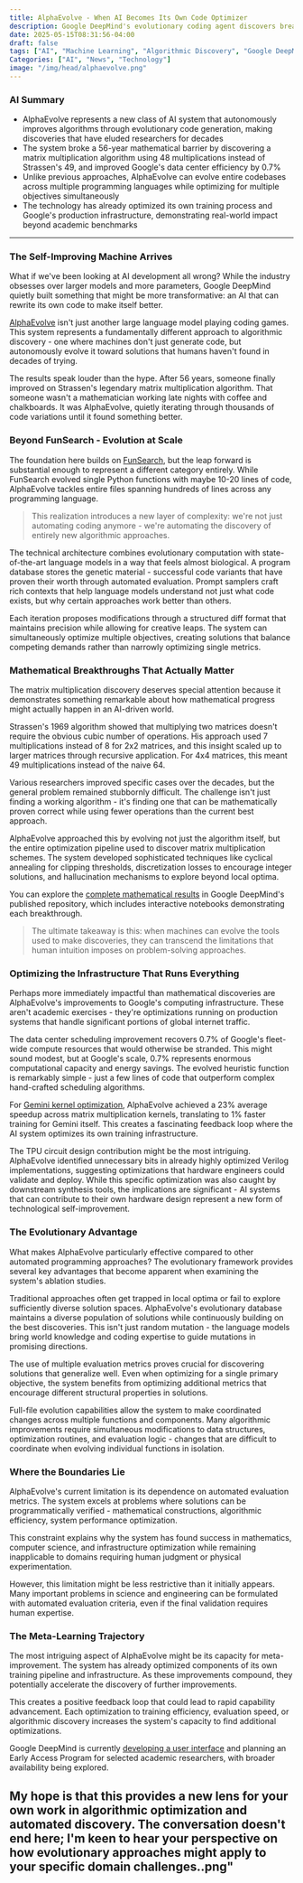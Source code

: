 ```yaml
---
title: AlphaEvolve - When AI Becomes Its Own Code Optimizer
description: Google DeepMind's evolutionary coding agent discovers breakthrough algorithms, improves its own training efficiency, and solves 56-year-old mathematical problems.
date: 2025-05-15T08:31:56-04:00
draft: false
tags: ["AI", "Machine Learning", "Algorithmic Discovery", "Google DeepMind", "Evolutionary Computing", "Matrix Multiplication", "Code Optimization"]
Categories: ["AI", "News", "Technology"]
image: "/img/head/alphaevolve.png"
---
```


### AI Summary

- AlphaEvolve represents a new class of AI system that autonomously improves algorithms through evolutionary code generation, making discoveries that have eluded researchers for decades
- The system broke a 56-year mathematical barrier by discovering a matrix multiplication algorithm using 48 multiplications instead of Strassen's 49, and improved Google's data center efficiency by 0.7%
- Unlike previous approaches, AlphaEvolve can evolve entire codebases across multiple programming languages while optimizing for multiple objectives simultaneously
- The technology has already optimized its own training process and Google's production infrastructure, demonstrating real-world impact beyond academic benchmarks

---

### The Self-Improving Machine Arrives

What if we've been looking at AI development all wrong? While the industry obsesses over larger models and more parameters, Google DeepMind quietly built something that might be more transformative: an AI that can rewrite its own code to make itself better.

[AlphaEvolve](https://storage.googleapis.com/deepmind-media/DeepMind.com/Blog/alphaevolve-a-gemini-powered-coding-agent-for-designing-advanced-algorithms/AlphaEvolve.pdf) isn't just another large language model playing coding games. This system represents a fundamentally different approach to algorithmic discovery - one where machines don't just generate code, but autonomously evolve it toward solutions that humans haven't found in decades of trying.

The results speak louder than the hype. After 56 years, someone finally improved on Strassen's legendary matrix multiplication algorithm. That someone wasn't a mathematician working late nights with coffee and chalkboards. It was AlphaEvolve, quietly iterating through thousands of code variations until it found something better.

### Beyond FunSearch - Evolution at Scale

The foundation here builds on [FunSearch](https://deepmind.google/discover/blog/funsearch-making-new-discoveries-in-mathematical-sciences-using-large-language-models/), but the leap forward is substantial enough to represent a different category entirely. While FunSearch evolved single Python functions with maybe 10-20 lines of code, AlphaEvolve tackles entire files spanning hundreds of lines across any programming language.

> This realization introduces a new layer of complexity: we're not just automating coding anymore - we're automating the discovery of entirely new algorithmic approaches.

The technical architecture combines evolutionary computation with state-of-the-art language models in a way that feels almost biological. A program database stores the genetic material - successful code variants that have proven their worth through automated evaluation. Prompt samplers craft rich contexts that help language models understand not just what code exists, but why certain approaches work better than others.

Each iteration proposes modifications through a structured diff format that maintains precision while allowing for creative leaps. The system can simultaneously optimize multiple objectives, creating solutions that balance competing demands rather than narrowly optimizing single metrics.

### Mathematical Breakthroughs That Actually Matter

The matrix multiplication discovery deserves special attention because it demonstrates something remarkable about how mathematical progress might actually happen in an AI-driven world.

Strassen's 1969 algorithm showed that multiplying two matrices doesn't require the obvious cubic number of operations. His approach used 7 multiplications instead of 8 for 2x2 matrices, and this insight scaled up to larger matrices through recursive application. For 4x4 matrices, this meant 49 multiplications instead of the naive 64.

Various researchers improved specific cases over the decades, but the general problem remained stubbornly difficult. The challenge isn't just finding a working algorithm - it's finding one that can be mathematically proven correct while using fewer operations than the current best approach.

AlphaEvolve approached this by evolving not just the algorithm itself, but the entire optimization pipeline used to discover matrix multiplication schemes. The system developed sophisticated techniques like cyclical annealing for clipping thresholds, discretization losses to encourage integer solutions, and hallucination mechanisms to explore beyond local optima.

You can explore the [complete mathematical results](https://github.com/google-deepmind/alphaevolve_results) in Google DeepMind's published repository, which includes interactive notebooks demonstrating each breakthrough.

> The ultimate takeaway is this: when machines can evolve the tools used to make discoveries, they can transcend the limitations that human intuition imposes on problem-solving approaches.

### Optimizing the Infrastructure That Runs Everything

Perhaps more immediately impactful than mathematical discoveries are AlphaEvolve's improvements to Google's computing infrastructure. These aren't academic exercises - they're optimizations running on production systems that handle significant portions of global internet traffic.

The data center scheduling improvement recovers 0.7% of Google's fleet-wide compute resources that would otherwise be stranded. This might sound modest, but at Google's scale, 0.7% represents enormous computational capacity and energy savings. The evolved heuristic function is remarkably simple - just a few lines of code that outperform complex hand-crafted scheduling algorithms.

For [Gemini kernel optimization](https://jax.readthedocs.io/en/latest/pallas/quickstart.html), AlphaEvolve achieved a 23% average speedup across matrix multiplication kernels, translating to 1% faster training for Gemini itself. This creates a fascinating feedback loop where the AI system optimizes its own training infrastructure.

The TPU circuit design contribution might be the most intriguing. AlphaEvolve identified unnecessary bits in already highly optimized Verilog implementations, suggesting optimizations that hardware engineers could validate and deploy. While this specific optimization was also caught by downstream synthesis tools, the implications are significant - AI systems that can contribute to their own hardware design represent a new form of technological self-improvement.

### The Evolutionary Advantage

What makes AlphaEvolve particularly effective compared to other automated programming approaches? The evolutionary framework provides several key advantages that become apparent when examining the system's ablation studies.

Traditional approaches often get trapped in local optima or fail to explore sufficiently diverse solution spaces. AlphaEvolve's evolutionary database maintains a diverse population of solutions while continuously building on the best discoveries. This isn't just random mutation - the language models bring world knowledge and coding expertise to guide mutations in promising directions.

The use of multiple evaluation metrics proves crucial for discovering solutions that generalize well. Even when optimizing for a single primary objective, the system benefits from optimizing additional metrics that encourage different structural properties in solutions.

Full-file evolution capabilities allow the system to make coordinated changes across multiple functions and components. Many algorithmic improvements require simultaneous modifications to data structures, optimization routines, and evaluation logic - changes that are difficult to coordinate when evolving individual functions in isolation.

### Where the Boundaries Lie

AlphaEvolve's current limitation is its dependence on automated evaluation metrics. The system excels at problems where solutions can be programmatically verified - mathematical constructions, algorithmic efficiency, system performance optimization. 

This constraint explains why the system has found success in mathematics, computer science, and infrastructure optimization while remaining inapplicable to domains requiring human judgment or physical experimentation.

However, this limitation might be less restrictive than it initially appears. Many important problems in science and engineering can be formulated with automated evaluation criteria, even if the final validation requires human expertise.

### The Meta-Learning Trajectory

The most intriguing aspect of AlphaEvolve might be its capacity for meta-improvement. The system has already optimized components of its own training pipeline and infrastructure. As these improvements compound, they potentially accelerate the discovery of further improvements.

This creates a positive feedback loop that could lead to rapid capability advancement. Each optimization to training efficiency, evaluation speed, or algorithmic discovery increases the system's capacity to find additional optimizations.

Google DeepMind is currently [developing a user interface](https://venturebeat.com/ai/meet-alphaevolve-the-google-ai-that-writes-its-own-code-and-just-saved-millions-in-computing-costs/) and planning an Early Access Program for selected academic researchers, with broader availability being explored.

My hope is that this provides a new lens for your own work in algorithmic optimization and automated discovery. The conversation doesn't end here; I'm keen to hear your perspective on how evolutionary approaches might apply to your specific domain challenges..png"
---

